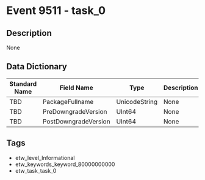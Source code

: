 # Event 9511 - task_0

## Description
None

## Data Dictionary
|Standard Name|Field Name|Type|Description|Sample Value|
|---|---|---|---|---|
|TBD|PackageFullname|UnicodeString|None|`None`|
|TBD|PreDowngradeVersion|UInt64|None|`None`|
|TBD|PostDowngradeVersion|UInt64|None|`None`|

## Tags
* etw_level_Informational
* etw_keywords_keyword_80000000000
* etw_task_task_0